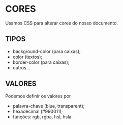 # CORES

Usamos CSS para alterar cores do nosso documento.

## TIPOS

* background-color (para caixas);
* color (textos);
* border-color (para caixas);
* outros...

## VALORES

Podemos definir os valores por

* palavra-chave (blue, transparent);
* hexadecimal (#990011);
* funções: rgb, rgba, hsl, hsla.